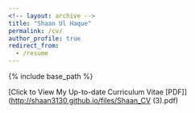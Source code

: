 ```yaml
---
<!-- layout: archive -->
title: "Shaan Ul Haque"
permalink: /cv/
author_profile: true
redirect_from:
  - /resume
---
```


{% include base_path %}

[Click to View My Up-to-date Curriculum Vitae [PDF]](http://shaan3130.github.io/files/Shaan_CV (3).pdf)

<!-- <embed src="http://shaan3130.github.io/files/resume.pdf" width="650" height="1800" type='application/pdf'> -->
